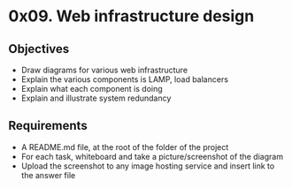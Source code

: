 # 0x09. Web infrastructure design

## Objectives
+ Draw diagrams for various web infrastructure
+ Explain the various components is LAMP, load balancers
+ Explain what each component is doing
+ Explain and illustrate system redundancy



## Requirements
+ A README.md file, at the root of the folder of the project
+ For each task, whiteboard and take a picture/screenshot of the diagram
+ Upload the screenshot to any image hosting service  and insert link to the answer file
